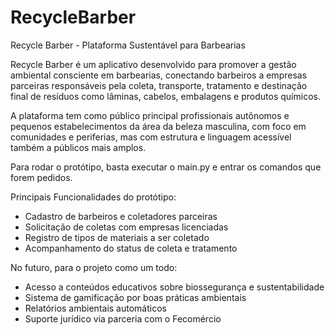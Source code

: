 # RecycleBarber
Recycle Barber - Plataforma Sustentável para Barbearias

Recycle Barber é um aplicativo desenvolvido para promover a gestão ambiental consciente em barbearias,
conectando barbeiros a empresas parceiras responsáveis pela coleta, transporte, tratamento e destinação final
de resíduos como lâminas, cabelos, embalagens e produtos químicos.

A plataforma tem como público principal profissionais autônomos e pequenos estabelecimentos da área da beleza masculina,
com foco em comunidades e periferias, mas com estrutura e linguagem acessível também a públicos mais amplos.

Para rodar o protótipo, basta executar o main.py e entrar os comandos que forem pedidos.

Principais Funcionalidades do protótipo:
- Cadastro de barbeiros e coletadores parceiras
- Solicitação de coletas com empresas licenciadas
- Registro de tipos de materiais a ser coletado
- Acompanhamento do status de coleta e tratamento

No futuro, para o projeto como um todo:
- Acesso a conteúdos educativos sobre biossegurança e sustentabilidade
- Sistema de gamificação por boas práticas ambientais
- Relatórios ambientais automáticos
- Suporte jurídico via parceria com o Fecomércio
